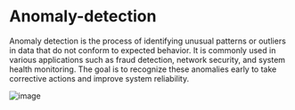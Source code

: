 # Anomaly-detection

Anomaly detection is the process of identifying unusual patterns or outliers in data that do not conform to expected behavior. It is commonly used in various applications such as fraud detection, network security, and system health monitoring. The goal is to recognize these anomalies early to take corrective actions and improve system reliability.

![image](https://github.com/user-attachments/assets/51e791a2-e495-4124-b1f2-c790887e025c)

